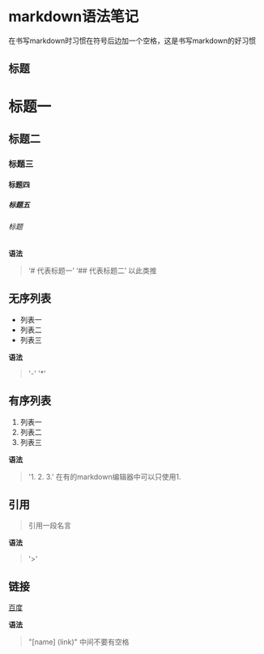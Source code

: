 # markdown语法笔记

在书写markdown时习惯在符号后边加一个空格，这是书写markdown的好习惯

## 标题
# 标题一
## 标题二
### 标题三
#### 标题四
##### 标题五
###### 标题

**语法**
> ‘# 代表标题一’
> ‘## 代表标题二’
> 以此类推

## 无序列表
- 列表一
- 列表二
- 列表三

**语法**
> '-'
> '*'


## 有序列表
1. 列表一
2. 列表二
3. 列表三

**语法**
> '1. 2. 3.'
> 在有的markdown编辑器中可以只使用1.


## 引用
> 引用一段名言

**语法**

> '>'

## 链接
[百度](http://www.baidu.com)

**语法**
>  "[name] (link)" 中间不要有空格

